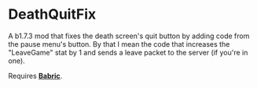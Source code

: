 # DeathQuitFix

A b1.7.3 mod that fixes the death screen's quit button by adding code from the pause menu's button. By that I mean the code that increases the "LeaveGame" stat by 1 and sends a leave packet to the server (if you're in one). 

Requires **[Babric](https://babric.github.io/use/installer/)**.
